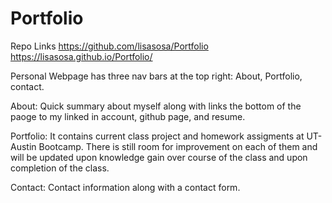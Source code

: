 # Portfolio

Repo Links
https://github.com/lisasosa/Portfolio
https://lisasosa.github.io/Portfolio/

Personal Webpage has three nav bars at the top right: About, Portfolio, contact.

About:
Quick summary about myself along with links the bottom of the paoge to my linked in account, github page, and resume.

Portfolio:
It contains current class project and homework assigments at UT-Austin Bootcamp.
There is still room for improvement on each of them and will be updated upon knowledge gain over course of the class and upon completion of the class.

Contact:
Contact information along with a contact form.
